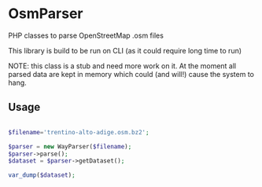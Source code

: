 OsmParser
=========

PHP classes to parse OpenStreetMap .osm files

This library is build to be run on CLI (as it could require long time to run)


NOTE: this class is a stub and need more work on it. At the moment all parsed data are kept in memory which could (and will!) cause the system to hang.


Usage
------

```php

$filename='trentino-alto-adige.osm.bz2';

$parser = new WayParser($filename);
$parser->parse();
$dataset = $parser->getDataset();

var_dump($dataset);

```
